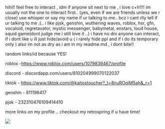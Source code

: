 hihi!! feel free to interact , idm if anyone sit next to me , i love c+h!!!! im usually not the one to interact first.. (yes, even if we are friends unless we r close) use whisper or say my name if ur talking to me.. bcz i cant rlly tell if ur talking to me ;(.. i like pjsk, genshin, wuthering waves, roblox, hsr, gfn, vocaloid, regretavator, mystic messenger, babymetal, enstars, loud house, squid game(dont judge me i still love it ..)  i have no dni anyone can interact, if i dont like u ill just hide/avoid u ( i rarely hide ppl and if i do its temporary only ) also im not as dry as i am in my readme.md , i dont bite!! 

random links/id because YES! 

roblox -https://www.roblox.com/users/1079839467/profile 


discord -
discordapp.com/users/810204999070122037


tiktok -
https://www.tiktok.com/@kaitostoucher?_t=8nuROqiM5ah&_r=1


genshin - 
811196417


pjsk -
232310476109414410

more links on my profile ..
checkout my retrospring if u have time!

  ![](https://komarev.com/ghpvc/?username=KAITO-V1)
